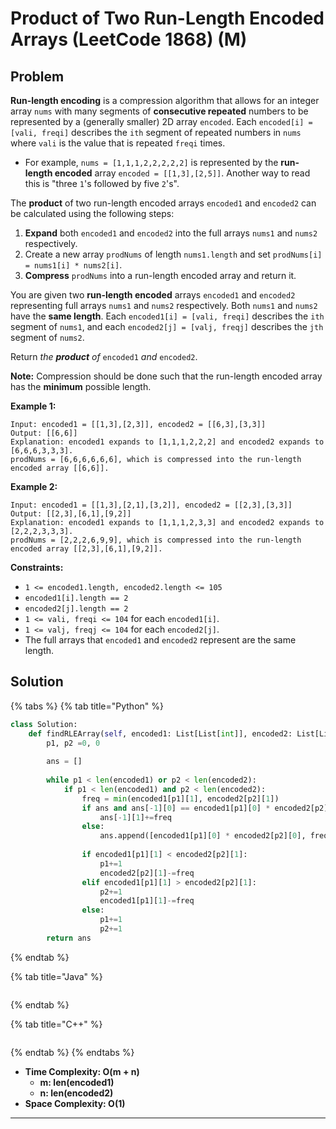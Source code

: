 # Product of Two Run-Length Encoded Arrays (LeetCode 1868) (M)

## Problem

**Run-length encoding** is a compression algorithm that allows for an integer array `nums` with many segments of **consecutive repeated** numbers to be represented by a (generally smaller) 2D array `encoded`. Each `encoded[i] = [vali, freqi]` describes the `ith` segment of repeated numbers in `nums` where `vali` is the value that is repeated `freqi` times.

* For example, `nums = [1,1,1,2,2,2,2,2]` is represented by the **run-length encoded** array `encoded = [[1,3],[2,5]]`. Another way to read this is "three `1`'s followed by five `2`'s".

The **product** of two run-length encoded arrays `encoded1` and `encoded2` can be calculated using the following steps:

1. **Expand** both `encoded1` and `encoded2` into the full arrays `nums1` and `nums2` respectively.
2. Create a new array `prodNums` of length `nums1.length` and set `prodNums[i] = nums1[i] * nums2[i]`.
3. **Compress** `prodNums` into a run-length encoded array and return it.

You are given two **run-length encoded** arrays `encoded1` and `encoded2` representing full arrays `nums1` and `nums2` respectively. Both `nums1` and `nums2` have the **same length**. Each `encoded1[i] = [vali, freqi]` describes the `ith` segment of `nums1`, and each `encoded2[j] = [valj, freqj]` describes the `jth` segment of `nums2`.

Return _the **product** of_ `encoded1` _and_ `encoded2`.

**Note:** Compression should be done such that the run-length encoded array has the **minimum** possible length.

&#x20;

**Example 1:**

```
Input: encoded1 = [[1,3],[2,3]], encoded2 = [[6,3],[3,3]]
Output: [[6,6]]
Explanation: encoded1 expands to [1,1,1,2,2,2] and encoded2 expands to [6,6,6,3,3,3].
prodNums = [6,6,6,6,6,6], which is compressed into the run-length encoded array [[6,6]].
```

**Example 2:**

```
Input: encoded1 = [[1,3],[2,1],[3,2]], encoded2 = [[2,3],[3,3]]
Output: [[2,3],[6,1],[9,2]]
Explanation: encoded1 expands to [1,1,1,2,3,3] and encoded2 expands to [2,2,2,3,3,3].
prodNums = [2,2,2,6,9,9], which is compressed into the run-length encoded array [[2,3],[6,1],[9,2]].
```

&#x20;

**Constraints:**

* `1 <= encoded1.length, encoded2.length <= 105`
* `encoded1[i].length == 2`
* `encoded2[j].length == 2`
* `1 <= vali, freqi <= 104` for each `encoded1[i]`.
* `1 <= valj, freqj <= 104` for each `encoded2[j]`.
* The full arrays that `encoded1` and `encoded2` represent are the same length.

## Solution&#x20;

{% tabs %}
{% tab title="Python" %}
```python
class Solution:
    def findRLEArray(self, encoded1: List[List[int]], encoded2: List[List[int]]) -> List[List[int]]:
        p1, p2 =0, 0
        
        ans = []
        
        while p1 < len(encoded1) or p2 < len(encoded2):
            if p1 < len(encoded1) and p2 < len(encoded2):
                freq = min(encoded1[p1][1], encoded2[p2][1])
                if ans and ans[-1][0] == encoded1[p1][0] * encoded2[p2][0]:
                    ans[-1][1]+=freq
                else:
                    ans.append([encoded1[p1][0] * encoded2[p2][0], freq])
                
                if encoded1[p1][1] < encoded2[p2][1]:
                    p1+=1
                    encoded2[p2][1]-=freq
                elif encoded1[p1][1] > encoded2[p2][1]:
                    p2+=1
                    encoded1[p1][1]-=freq
                else:
                    p1+=1
                    p2+=1
        return ans
```
{% endtab %}

{% tab title="Java" %}
```java
```
{% endtab %}

{% tab title="C++" %}
```cpp
```
{% endtab %}
{% endtabs %}

* **Time Complexity: O(m + n)**
  * **m: len(encoded1)**
  * **n: len(encoded2)**
* **Space Complexity: O(1)**

****
